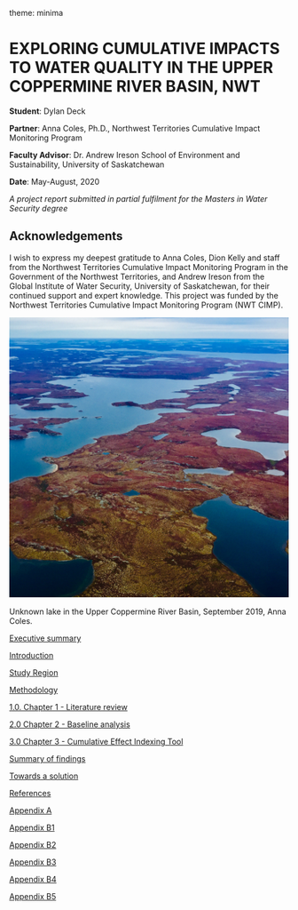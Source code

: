 theme: minima
# EXPLORING CUMULATIVE IMPACTS TO WATER QUALITY IN THE UPPER COPPERMINE RIVER BASIN, NWT

**Student**: Dylan Deck

**Partner**: Anna Coles, Ph.D., Northwest Territories Cumulative Impact Monitoring Program

**Faculty Advisor**: Dr. Andrew Ireson School of Environment and Sustainability, University of Saskatchewan

**Date**: May-August, 2020

*A project report submitted in partial fulfilment for the Masters in Water Security degree*

## Acknowledgements

I wish to express my deepest gratitude to Anna Coles, Dion Kelly and staff from the Northwest Territories Cumulative Impact Monitoring Program in the Government of the Northwest Territories, and Andrew Ireson from the Global Institute of Water Security, University of Saskatchewan, for their continued support and expert knowledge. This project was funded by the Northwest Territories Cumulative Impact Monitoring Program (NWT CIMP).

<img src="IMG_8632.png" alt="Coppermine">

Unknown lake in the Upper Coppermine River Basin, September 2019, Anna Coles.


[Executive summary](execsum.md)

[Introduction](intro.md)

[Study Region](site.md)

[Methodology](Methodology.md)

[1.0. Chapter 1 - Literature review](Chapter1.md) 

[2.0 Chapter 2 - Baseline analysis](Chapter2.md)

[3.0 Chapter 3 - Cumulative Effect Indexing Tool](Chapter3.md)

[Summary of findings](findings.md)

[Towards a solution](solution.md)

[References](references.md)

[Appendix A](appendixA.md)

[Appendix B1](appendixB1.md)

[Appendix B2](appendixB2.md)

[Appendix B3](appendixB3.md)

[Appendix B4](appendixB4.md)

[Appendix B5](appendixB5.md)


